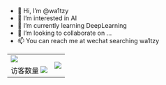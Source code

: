 - 👋 Hi, I’m @wa1tzy
- 👀 I’m interested in AI
- 🌱 I’m currently learning DeepLearning
- 💞️ I’m looking to collaborate on ...
- 📫 You can reach me at wechat searching wa1tzy

<!---
wa1tzy/wa1tzy is a ✨ special ✨ repository because its `README.md` (this file) appears on your GitHub profile.
You can click the Preview link to take a look at your changes.
--->

<table border="0" align="center">
    <tr>
        <td><img src="https://github-readme-stats.vercel.app/api?username=Wa1tzy&show_icons=true&theme=tokyonight" /><br /></td>
        <td rowspan="2"><img src="https://github-readme-stats.vercel.app/api/top-langs/?username=wa1tzy" /></td>
    </tr>
    <tr>
        <td>访客数量&nbsp;<img src="https://profile-counter.glitch.me/wa1tzy/count.svg" /></td>
    </tr>
</table>
